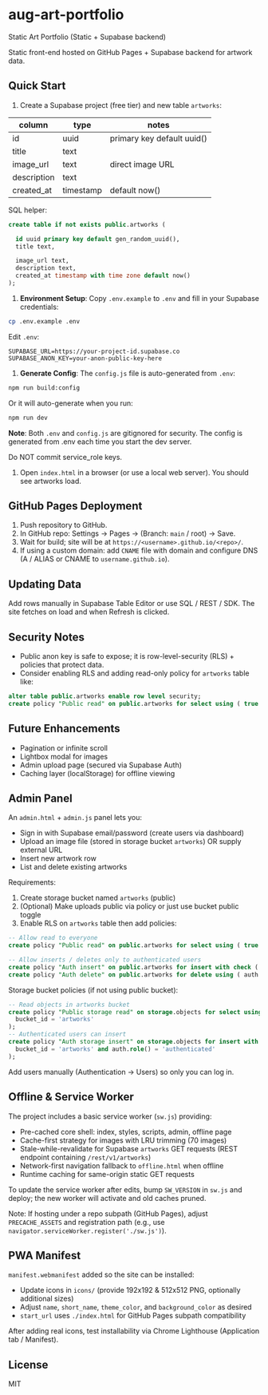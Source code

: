 # aug-art-portfolio

Static Art Portfolio (Static + Supabase backend)

Static front-end hosted on GitHub Pages + Supabase backend for artwork data.

## Quick Start

1. Create a Supabase project (free tier) and new table `artworks`:

| column       | type      | notes                       |
|--------------|-----------|-----------------------------|
| id           | uuid      | primary key default uuid()  |
| title        | text      |                             |
| image_url    | text      | direct image URL            |
| description  | text      |                             |
| created_at   | timestamp | default now()               |

SQL helper:

```sql
create table if not exists public.artworks (

  id uuid primary key default gen_random_uuid(),
  title text,

  image_url text,
  description text,
  created_at timestamp with time zone default now()
);

```

1. **Environment Setup**: Copy `.env.example` to `.env` and fill in your Supabase credentials:

```bash
cp .env.example .env
```

Edit `.env`:

```env
SUPABASE_URL=https://your-project-id.supabase.co
SUPABASE_ANON_KEY=your-anon-public-key-here
```

1. **Generate Config**: The `config.js` file is auto-generated from `.env`:

```bash
npm run build:config
```

Or it will auto-generate when you run:

```bash
npm run dev
```

**Note**: Both `.env` and `config.js` are gitignored for security. The config is generated from .env each time you start the dev server.

Do NOT commit service_role keys.

1. Open `index.html` in a browser (or use a local web server). You should see artworks load.

## GitHub Pages Deployment

1. Push repository to GitHub.
2. In GitHub repo: Settings → Pages → (Branch: `main` / root) → Save.
3. Wait for build; site will be at `https://<username>.github.io/<repo>/`.
4. If using a custom domain: add `CNAME` file with domain and configure DNS (A / ALIAS or CNAME to `username.github.io`).

## Updating Data

Add rows manually in Supabase Table Editor or use SQL / REST / SDK. The site fetches on load and when Refresh is clicked.

## Security Notes

- Public anon key is safe to expose; it is row-level-security (RLS) + policies that protect data.
- Consider enabling RLS and adding read-only policy for `artworks` table like:

```sql
alter table public.artworks enable row level security;
create policy "Public read" on public.artworks for select using ( true );
```

## Future Enhancements

- Pagination or infinite scroll
- Lightbox modal for images
- Admin upload page (secured via Supabase Auth)
- Caching layer (localStorage) for offline viewing

## Admin Panel

An `admin.html` + `admin.js` panel lets you:

- Sign in with Supabase email/password (create users via dashboard)
- Upload an image file (stored in storage bucket `artworks`) OR supply external URL
- Insert new artwork row
- List and delete existing artworks

Requirements:

1. Create storage bucket named `artworks` (public)
2. (Optional) Make uploads public via policy or just use bucket public toggle
3. Enable RLS on `artworks` table then add policies:

```sql
-- Allow read to everyone
create policy "Public read" on public.artworks for select using ( true );

-- Allow inserts / deletes only to authenticated users
create policy "Auth insert" on public.artworks for insert with check ( auth.role() = 'authenticated' );
create policy "Auth delete" on public.artworks for delete using ( auth.role() = 'authenticated' );
```

Storage bucket policies (if not using public bucket):

```sql
-- Read objects in artworks bucket
create policy "Public storage read" on storage.objects for select using (
  bucket_id = 'artworks'
);
-- Authenticated users can insert
create policy "Auth storage insert" on storage.objects for insert with check (
  bucket_id = 'artworks' and auth.role() = 'authenticated'
);
```

Add users manually (Authentication → Users) so only you can log in.

## Offline & Service Worker

The project includes a basic service worker (`sw.js`) providing:

- Pre-cached core shell: index, styles, scripts, admin, offline page
- Cache-first strategy for images with LRU trimming (70 images)
- Stale-while-revalidate for Supabase `artworks` GET requests (REST endpoint containing `/rest/v1/artworks`)
- Network-first navigation fallback to `offline.html` when offline
- Runtime caching for same-origin static GET requests

To update the service worker after edits, bump `SW_VERSION` in `sw.js` and deploy; the new worker will activate and old caches pruned.

Note: If hosting under a repo subpath (GitHub Pages), adjust `PRECACHE_ASSETS` and registration path (e.g., use `navigator.serviceWorker.register('./sw.js')`).

## PWA Manifest

`manifest.webmanifest` added so the site can be installed:

- Update icons in `icons/` (provide 192x192 & 512x512 PNG, optionally additional sizes)
- Adjust `name`, `short_name`, `theme_color`, and `background_color` as desired
- `start_url` uses `./index.html` for GitHub Pages subpath compatibility

After adding real icons, test installability via Chrome Lighthouse (Application tab / Manifest).

## License

MIT
